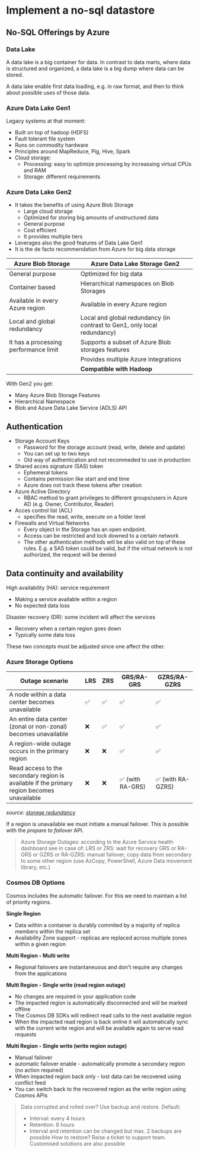 # Implement a no-sql datastore

## No-SQL Offerings by Azure

### Data Lake

A data lake is a big container for data. In contrast to data marts, where data is structured and organized, a data lake is a big dump where data can be stored.

A data lake enable first data loading, e.g. in raw format, and then to think about possible uses of those data.

### Azure Data Lake Gen1

Legacy systems at that moment:
- Built on top of hadoop (HDFS)
- Fault tolerant file system
- Runs on commodity hardware
- Principles around MapReduce, Pig, Hive, Spark
- Cloud storage:
  - Processing: easy to optimize processing by increassing virtual CPUs and RAM
  - Storage: different requirements

### Azure Data Lake Gen2

- It takes the benefits of using Azure Blob Storage
  - Large cloud storage
  - Optimized for storing big amounts of unstructured data
  - General purpose
  - Cost efficient
  - It provides multiple tiers
- Leverages also the good features of Data Lake Gen1
- It is the de facto recommendation from Azure for big data storage

| Azure Blob Storage                    | Azure Data Lake Storage Gen2                                             |
|---------------------------------------|--------------------------------------------------------------------------|
| General purpose                       | Optimized for big data                                                   |
| Container based                       | Hierarchical namespaces on Blob Storages                                 |
| Available in every Azure region       | Available in every Azure region                                          |
| Local and global redundancy           | Local and global redundancy (in contrast to Gen1, only local redundancy) |
| It has a processing performance limit | Supports a subset of Azure Blob storages features                        |
|                                       | Provides multiple Azure integrations                                     |
|                                       | **Compatible with Hadoop**                                               |

With Gen2 you get:
- Many Azure Blob Storage Features
- Hierarchical Namespace
- Blob and Azure Data Lake Service (ADLS) API

## Authentication

- Storage Account Keys
  - Password for the storage account (read, write, delete and update)
  - You can set up to two keys
  - Old way of authentication and not recommeded to use in production
- Shared acces signature (SAS) token
  - Ephemeral tokens
  - Contains permission like start and end time
  - Azure does not track these tokens after creation
- Azure Active Directory
  - RBAC method to grant privileges to different groups/users in Azure AD (e.g. Owner, Contributor, Reader)
- Acces control list (ACL)
  - specifies the read, write, execute on a folder level
- Firewalls and Virtual Networks
  - Every object in the Storage has an open endpoint. 
  - Access can be restricted and lock downed to a certain network
  - The other authenticaton methods will be also valid on top of these rules. E.g. a SAS token could be valid, but if the virtual network is not authorized, the request will be denied

## Data continuity and availability

High availability (HA): service requirement
- Making a service available within a region
- No expected data loss

Disaster recovery (DR): some incident will affect the services
- Recovery when a certain region goes down
- Typically some data loss

These two concepts must be adjusted since one affect the other.

### Azure Storage Options

| Outage scenario                                                                            | LRS                | ZRS                | GRS/RA-GRS                       | GZRS/RA-GZRS                      |
|--------------------------------------------------------------------------------------------|--------------------|--------------------|----------------------------------|-----------------------------------|
| A node within a data center becomes unavailable                                            | :white_check_mark: | :white_check_mark: | :white_check_mark:               | :white_check_mark:                |
| An entire data center (zonal or non-zonal) becomes unavailable                             | :x:                | :white_check_mark: | :white_check_mark:               | :white_check_mark:                |
| A region-wide outage occurs in the primary region                                          | :x:                | :x:                | :white_check_mark:               | :white_check_mark:                |
| Read access to the secondary region is available if the primary region becomes unavailable | :x:                | :x:                | :white_check_mark: (with RA-GRS) | :white_check_mark: (with RA-GZRS) |

*source: [storage redundancy](https://docs.microsoft.com/en-us/azure/storage/common/storage-redundancy)*

If a region is unavailable we must initiate a manual failover. This is possible with the *prepare to failover* API.

> Azure Storage Outages: according to the Azure Service health dashboard see in case of:
> LRS or ZRS: wait for recovery
> GRS or RA-GRS or GZRS or RA-GZRS: manual failover, copy data from secondary to some other region (use AzCopy, PowerShell, Azure Data movement library, etc.)

### Cosmos DB Options

Cosmos includes the automatic failover. For this we need to maintain a list of priority regions.

**Single Region**
- Data within a container is durably commited by a majority of replica members within the replica set
- Availability Zone support - replicas are replaced across multiple zones within a given region

**Multi Region - Multi write**
- Regional failovers are instantaneuous and don't require any changes from the applications

**Multi Region - Single write (read region outage)**
- No changes are required in your application code
- The impacted region is automatically disconnected and will be marked offline
- The Cosmos DB SDKs will redirect read calls to the next available region
- When the impacted read region is back online it will automatically sync with the current write region and will be available again to serve read requests

**Multi Region - Single write (write region outage)**
- Manual failover
- automatic failover enable - automatically promote a secondary region (no action required)
- When impacted region back only - lost data can be recovered using conflict feed
- You can switch back to the recovered region as the write region using Cosmos APIs

> Data corrupted and rolled over? Use backup and restore. 
> Default:  
>   - Interval: every 4 hours
>   - Retention: 8 hours
>   - Interval and retention can be changed but max. 2 backups are possible
> How to restore? Raise a ticket to support team. Customised solutions are also possible
